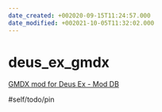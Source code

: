 ```yaml
---
date_created: +002020-09-15T11:24:57.000
date_modified: +002021-10-05T11:32:02.000
---
```


# deus_ex_gmdx

[GMDX mod for Deus Ex - Mod DB](https://www.moddb.com/mods/gmdx)

#self/todo/pin
